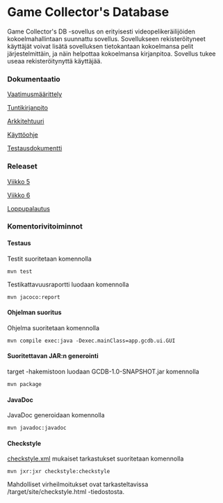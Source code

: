 # Game Collector's Database

Game Collector's DB -sovellus on erityisesti videopelikeräilijöiden kokoelmahallintaan suunnattu sovellus.
Sovellukseen rekisteröityneet käyttäjät voivat lisätä sovelluksen tietokantaan kokoelmansa pelit järjestelmittäin, 
ja näin helpottaa kokoelmansa kirjanpitoa. Sovellus tukee useaa rekisteröitynyttä käyttäjää.

### Dokumentaatio  
[Vaatimusmäärittely](https://github.com/sokkanen/ot-harjoitustyo/blob/master/dokumentointi/vaatimusmaarittely.md)

[Tuntikirjanpito](https://github.com/sokkanen/ot-harjoitustyo/blob/master/dokumentointi/tuntikirjanpito.md)

[Arkkitehtuuri](https://github.com/sokkanen/ot-harjoitustyo/blob/master/dokumentointi/arkkitehtuuri.md)

[Käyttöohje](https://github.com/sokkanen/ot-harjoitustyo/blob/master/dokumentointi/kayttoohje.md)

[Testausdokumentti](https://github.com/sokkanen/ot-harjoitustyo/blob/master/dokumentointi/testausdokumentti.md)

### Releaset
[Viikko 5](https://github.com/sokkanen/ot-harjoitustyo/releases)

[Viikko 6](https://github.com/sokkanen/ot-harjoitustyo/releases)

[Loppupalautus](https://github.com/sokkanen/ot-harjoitustyo/releases/tag/final)

### Komentorivitoiminnot
#### Testaus
Testit suoritetaan komennolla
```
mvn test
```
Testikattavuusraportti luodaan komennolla
```
mvn jacoco:report
```
#### Ohjelman suoritus
Ohjelma suoritetaan komennolla
```
mvn compile exec:java -Dexec.mainClass=app.gcdb.ui.GUI
```
#### Suoritettavan JAR:n generointi
target -hakemistoon luodaan GCDB-1.0-SNAPSHOT.jar komennolla
```
mvn package
```
#### JavaDoc

JavaDoc generoidaan komennolla
```
mvn javadoc:javadoc
```

#### Checkstyle
[checkstyle.xml](https://github.com/sokkanen/ot-harjoitustyo/blob/master/checkstyle.xml) mukaiset tarkastukset suoritetaan komennolla
```
mvn jxr:jxr checkstyle:checkstyle
```
Mahdolliset virheilmoitukset ovat tarkasteltavissa /target/site/checkstyle.html -tiedostosta.
